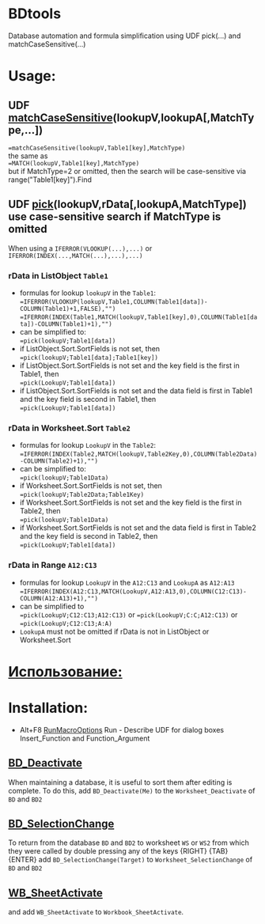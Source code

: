 # BDtools
Database automation and formula simplification using UDF pick(...) and matchCaseSensitive(...)
# Usage:
## UDF [matchCaseSensitive](https://github.com/abakum/BDtools/blob/main/BDtools.bas#:~:text=Function%20matchCaseSensitive)(lookupV,lookupA[,MatchType,...])
`=matchCaseSensitive(lookupV,Table1[key],MatchType)`\
the same as\
`=MATCH(lookupV,Table1[key],MatchType)`\
but if MatchType=2 or omitted, then the search will be case-sensitive via range("Table1[key]").Find
## UDF [pick](https://github.com/abakum/BDtools/blob/main/BDtools.bas#:~:text=Function%20pick)(lookupV,rData[,lookupA,MatchType]) use case-sensitive search if MatchType is omitted
When using a `IFERROR(VLOOKUP(...),...)` or `IFERROR(INDEX(...,MATCH(...),...),...)`
### rData in ListObject `Table1`
* formulas for lookup `lookupV` in the `Table1`:\
`=IFERROR(VLOOKUP(lookupV,Table1,COLUMN(Table1[data])-COLUMN(Table1)+1,FALSE),"")`
`=IFERROR(INDEX(Table1,MATCH(lookupV,Table1[key],0),COLUMN(Table1[data])-COLUMN(Table1)+1),"")`
* can be simplified to:\
`=pick(lookupV;Table1[data])`
* if ListObject.Sort.SortFields is not set, then\
`=pick(lookupV;Table1[data];Table1[key])`
* if ListObject.Sort.SortFields is not set and the key field is the first in Table1, then\
`=pick(LookupV;Table1[data])`
* if ListObject.Sort.SortFields is not set and the data field is first in Table1 and the key field is second in Table1, then\
`=pick(LookupV;Table1[data])`
### rData in Worksheet.Sort `Table2`
* formulas for lookup `LookupV` in the `Table2`:\
`=IFERROR(INDEX(Table2,MATCH(lookupV,Table2Key,0),COLUMN(Table2Data)-COLUMN(Table2)+1),"")`
* can be simplified to:\
`=pick(lookupV;Table1Data)`
* if Worksheet.Sort.SortFields is not set, then\
`=pick(lookupV;Table2Data;Table1Key)`
* if Worksheet.Sort.SortFields is not set and the key field is the first in Table2, then\
`=pick(lookupV;Table1Data)`
* if Worksheet.Sort.SortFields is not set and the data field is first in Table2 and the key field is second in Table2, then\
`=pick(LookupV;Table1[data])`
### rData in Range `A12:C13`
* formulas for lookup `LookupV` in the `A12:C13` and `LookupA` as `A12:A13`\
`=IFERROR(INDEX(A12:C13,MATCH(LookupV,A12:A13,0),COLUMN(C12:C13)-COLUMN(A12:A13)+1),"")`
* can be simplified to\
`=pick(LookupV;C12:C13;A12:C13)` or `=pick(LookupV;C:C;A12:C13)` or `=pick(LookupV;C12:C13;A:A)`
* `LookupA` must not be omitted if rData is not in ListObject or Worksheet.Sort
# [Использование:](https://github.com/abakum/BDtools/blob/main/usage.rus.txt)
# Installation:
* Alt+F8 [RunMacroOptions](https://github.com/abakum/BDtools/blob/main/BDtools.bas#:~:text=Sub%20RunMacroOptions) Run - Describe UDF for dialog boxes Insert_Function and Function_Argument 
## [BD_Deactivate](https://github.com/abakum/BDtools/blob/main/BDtools.bas#:~:text=Sub%20BD_Deactivate)
When maintaining a database, it is useful to sort them after editing is complete.
To do this, add `BD_Deactivate(Me)` to the `Worksheet_Deactivate` of `BD` and `BD2`
## [BD_SelectionChange](https://github.com/abakum/BDtools/blob/main/BDtools.bas#:~:text=Sub%20BD_SelectionChange)
To return from the database `BD` and `BD2` to worksheet `WS` or `WS2` from which they were called by double pressing any of the keys {RIGHT} {TAB} {ENTER}
add `BD_SelectionChange(Target)` to `Worksheet_SelectionChange` of `BD` and `BD2`
## [WB_SheetActivate](https://github.com/abakum/BDtools/blob/main/BDtools.bas#:~:text=Sub%20WB_SheetActivate)
and add `WB_SheetActivate` to `Workbook_SheetActivate`.

